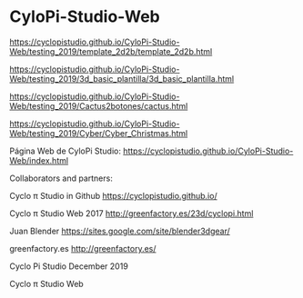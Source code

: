# CyloPi-Studio-Web

https://cyclopistudio.github.io/CyloPi-Studio-Web/testing_2019/template_2d2b/template_2d2b.html


https://cyclopistudio.github.io/CyloPi-Studio-Web/testing_2019/3d_basic_plantilla/3d_basic_plantilla.html



https://cyclopistudio.github.io/CyloPi-Studio-Web/testing_2019/Cactus2botones/cactus.html


https://cyclopistudio.github.io/CyloPi-Studio-Web/testing_2019/Cyber/Cyber_Christmas.html



Página Web de  CyloPi Studio:
https://cyclopistudio.github.io/CyloPi-Studio-Web/index.html

Collaborators and partners:

Cyclo π Studio in Github https://cyclopistudio.github.io/

Cyclo π Studio Web 2017  http://greenfactory.es/23d/cyclopi.html

Juan Blender  https://sites.google.com/site/blender3dgear/

greenfactory.es http://greenfactory.es/



Cyclo Pi Studio December 2019

Cyclo π Studio Web
